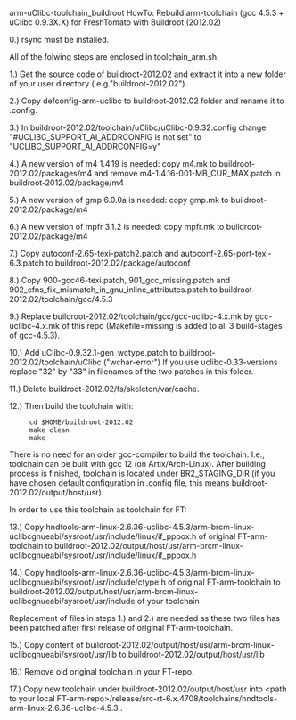 arm-uClibc-toolchain_buildroot
HowTo: Rebuild arm-toolchain (gcc 4.5.3 + uClibc 0.9.3X.X) for FreshTomato with Buildroot (2012.02) 

0.) rsync must be installed.

All of the folwing steps are enclosed in toolchain_arm.sh.

1.) Get the source code of buildroot-2012.02 and extract it into a new folder of your user directory ( e.g."buildroot-2012.02").

2.) Copy defconfig-arm-uclibc to buildroot-2012.02 folder and rename it to .config.
    
3.)  In buildroot-2012.02/toolchain/uClibc/uClibc-0.9.32.config change "#UCLIBC_SUPPORT_AI_ADDRCONFIG is not set" 
    to "UCLIBC_SUPPORT_AI_ADDRCONFIG=y" 

4.) A new version of m4 1.4.19 is needed: copy m4.mk to buildroot-2012.02/packages/m4 and remove m4-1.4.16-001-MB_CUR_MAX.patch in buildroot-2012.02/package/m4

5.) A new version of gmp 6.0.0a  is needed: copy gmp.mk to buildroot-2012.02/package/m4 

6.) A new version of mpfr 3.1.2 is needed: copy mpfr.mk to buildroot-2012.02/package/m4

7.) Copy autoconf-2.65-texi-patch2.patch and autoconf-2.65-port-texi-6.3.patch to buildroot-2012.02/package/autoconf 

8.) Copy 900-gcc46-texi.patch, 901_gcc_missing.patch and 902_cfns_fix_mismatch_in_gnu_inline_attributes.patch to 
      buildroot-2012.02/toolchain/gcc/4.5.3 
   
9.) Replace buildroot-2012.02/toolchain/gcc/gcc-uclibc-4.x.mk by gcc-uclibc-4.x.mk of this repo (Makefile=missing is added to all 3 build-stages of gcc-4.5.3). 

10.) Add uClibc-0.9.32.1-gen_wctype.patch to buildroot-2012.02/toolchain/uClibc  ("wchar-error")
        If you use uclibc-0.33-versions replace "32" by "33" in filenames of the two patches in this folder.
   
11.) Delete buildroot-2012.02/fs/skeleton/var/cache.

12.) Then build the toolchain with:

         cd $HOME/buildroot-2012.02
         make clean
         make

   There is no need for an older gcc-compiler to build the toolchain. I.e., toolchain can be built with gcc 12 (on Artix/Arch-Linux). After building process is  finished, toolchain is located under BR2_STAGING_DIR (if you have chosen default configuration in .config file, this means buildroot-2012.02/output/host/usr).

In order to use this toolchain as toolchain for FT:

13.) Copy hndtools-arm-linux-2.6.36-uclibc-4.5.3/arm-brcm-linux-uclibcgnueabi/sysroot/usr/include/linux/if_pppox.h
of original FT-arm-toolchain to buildroot-2012.02/output/host/usr/arm-brcm-linux-uclibcgnueabi/sysroot/usr/include/linux/if_pppox.h

14.) Copy hndtools-arm-linux-2.6.36-uclibc-4.5.3/arm-brcm-linux-uclibcgnueabi/sysroot/usr/include/ctype.h of original FT-arm-toolchain to buildroot-2012.02/output/host/usr/arm-brcm-linux-uclibcgnueabi/sysroot/usr/include of your toolchain

Replacement of files in steps 1.) and 2.) are needed as these two files has been patched after first release of original FT-arm-toolchain.

15.) Copy content of buildroot-2012.02/output/host/usr/arm-brcm-linux-uclibcgnueabi/sysroot/usr/lib to buildroot-2012.02/output/host/usr/lib

16.) Remove old original toolchain in your FT-repo. 

17.) Copy new toolchain under buildroot-2012.02/output/host/usr into \<path to your local FT-arm-repo\>/release/src-rt-6.x.4708/toolchains/hndtools-arm-linux-2.6.36-uclibc-4.5.3 .


